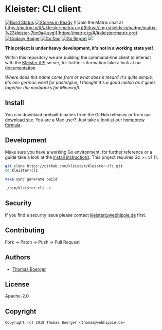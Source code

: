 # Kleister: CLI client

[![Build Status](http://drone.kleister.tech/api/badges/kleister/kleister-cli/status.svg)](http://drone.kleister.tech/kleister/kleister-cli)
[![Stories in Ready](https://badge.waffle.io/kleister/kleister-api.svg?label=ready&title=Ready)](http://waffle.io/kleister/kleister-api)
[![Join the Matrix chat at https://matrix.to/#/#kleister:matrix.org](https://img.shields.io/badge/matrix-%23kleister-7bc9a4.svg)](https://matrix.to/#/#kleister:matrix.org)
[![Codacy Badge](https://api.codacy.com/project/badge/Grade/9833f3cc84c146a2a13cb8fa5543c11e)](https://www.codacy.com/app/kleister/kleister-cli?utm_source=github.com&amp;utm_medium=referral&amp;utm_content=kleister/kleister-cli&amp;utm_campaign=Badge_Grade)
[![Go Doc](https://godoc.org/github.com/kleister/kleister-cli?status.svg)](http://godoc.org/github.com/kleister/kleister-cli)
[![Go Report](http://goreportcard.com/badge/github.com/kleister/kleister-cli)](http://goreportcard.com/report/github.com/kleister/kleister-cli)
[![](https://images.microbadger.com/badges/image/kleister/kleister-cli.svg)](http://microbadger.com/images/kleister/kleister-cli "Get your own image badge on microbadger.com")

**This project is under heavy development, it's not in a working state yet!**

Within this repository we are building the command-line client to interact with the [Kleister API](https://github.com/kleister/kleister-api) server, for further information take a look at our [documentation](https://kleister.tech).

*Where does this name come from or what does it mean? It's quite simple, it's one german word for paste/glue, I thought it's a good match as it glues together the modpacks for Minecraft.*


## Install

You can download prebuilt binaries from the GitHub releases or from our [download site](http://dl.kleister.tech/cli). You are a Mac user? Just take a look at our [homebrew formula](https://github.com/kleister/homebrew-kleister).


## Development

Make sure you have a working Go environment, for further reference or a guide take a look at the [install instructions](http://golang.org/doc/install.html). This project requires Go >= v1.11.

```bash
git clone https://github.com/kleister/kleister-cli.git
cd kleister-cli

make sync generate build

./bin/kleister-cli -h
```


## Security

If you find a security issue please contact kleister@webhippie.de first.


## Contributing

Fork -> Patch -> Push -> Pull Request


## Authors

* [Thomas Boerger](https://github.com/tboerger)


## License

Apache-2.0


## Copyright

```
Copyright (c) 2018 Thomas Boerger <thomas@webhippie.de>
```
